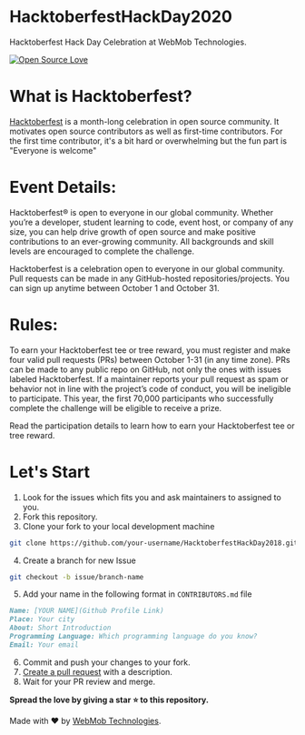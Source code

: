 # HacktoberfestHackDay2020
Hacktoberfest Hack Day Celebration at WebMob Technologies.

[![Open Source Love](https://badges.frapsoft.com/os/v1/open-source-150x25.png?v=103)](https://github.com/ellerbrock/open-source-badges/)

# What is Hacktoberfest?
[Hacktoberfest](https://hacktoberfest.digitalocean.com/) is a month-long celebration in open source community. It motivates open source contributors as well as first-time contributors. For the first time contributor, it's a bit hard or overwhelming but the fun part is "Everyone is welcome"

# Event Details:
Hacktoberfest® is open to everyone in our global community. Whether you’re a developer, student learning to code, event host, or company of any size, you can help drive growth of open source and make positive contributions to an ever-growing community. All backgrounds and skill levels are encouraged to complete the challenge.

Hacktoberfest is a celebration open to everyone in our global community.
Pull requests can be made in any GitHub-hosted repositories/projects.
You can sign up anytime between October 1 and October 31.

# Rules:
To earn your Hacktoberfest tee or tree reward, you must register and make four valid pull requests (PRs) between October 1-31 (in any time zone). PRs can be made to any public repo on GitHub, not only the ones with issues labeled Hacktoberfest. If a maintainer reports your pull request as spam or behavior not in line with the project’s code of conduct, you will be ineligible to participate. This year, the first 70,000 participants who successfully complete the challenge will be eligible to receive a prize.

Read the participation details to learn how to earn your Hacktoberfest tee or tree reward.

# Let's Start
1. Look for the issues which fits you and ask maintainers to assigned to you.
2. Fork this repository.
3. Clone your fork to your local development machine

```sh
git clone https://github.com/your-username/HacktoberfestHackDay2018.git
```
4. Create a branch for new Issue

```sh
git checkout -b issue/branch-name
```
5. Add your name in the following format in `CONTRIBUTORS.md` file


```markdown
Name: [YOUR NAME](Github Profile Link)
Place: Your city
About: Short Introduction
Programming Language: Which programming language do you know?
Email: Your email
```
6. Commit and push your changes to your fork.
7. [Create a pull request](https://www.digitalocean.com/community/tutorials/how-to-create-a-pull-request-on-github) with a description.
8. Wait for your PR review and merge.
 
**Spread the love by giving a star ⭐ to this repository.**




Made with ❤️ by [WebMob Technologies](https://webmobtech.com).
